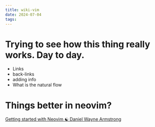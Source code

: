 ```yaml
---
title: wiki-vim
date: 2024-07-04
tags: 
---
```


# Trying to see how this thing really works. Day to day. 
- Links
- back-links
- adding info 
- What is the natural flow

# Things better in neovim?
[Getting started with Neovim ☯ Daniel Wayne Armstrong](https://www.dwarmstrong.org/neovim/ "Getting started with Neovim ☯ Daniel Wayne Armstrong")

